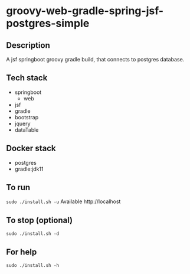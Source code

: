 # groovy-web-gradle-spring-jsf-postgres-simple

## Description
A jsf springboot groovy gradle build,
that connects to postgres database.

## Tech stack
- springboot
  - web
- jsf
- gradle
- bootstrap
- jquery
- dataTable

## Docker stack
- postgres
- gradle:jdk11

## To run
`sudo ./install.sh -u`
Available http://localhost

## To stop (optional)
`sudo ./install.sh -d`

## For help
`sudo ./install.sh -h`
